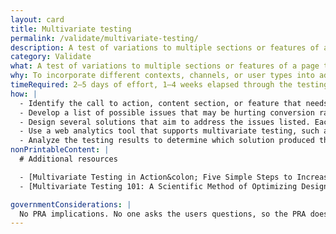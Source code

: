 ```yaml
---
layout: card
title: Multivariate testing
permalink: /validate/multivariate-testing/
description: A test of variations to multiple sections or features of a page to see which combination of variants has the greatest effect. Different from an A/B test, which tests variation to just one section or feature.
category: Validate
what: A test of variations to multiple sections or features of a page to see which combination of variants has the greatest effect. Different from an A/B test, which tests variation to just one section or feature.
why: To incorporate different contexts, channels, or user types into addressing a user need. Situating a call to action, content section, or feature set differently can help you build a more effective whole solution from a set of partial solutions.
timeRequired: 2–5 days of effort, 1–4 weeks elapsed through the testing period
how: |
  - Identify the call to action, content section, or feature that needs to be improved to increase conversion rates or user engagement.
  - Develop a list of possible issues that may be hurting conversion rates or engagement. Specify in advance what you are optimizing for (possibly through [metrics definition](/discover/metrics-definition/#metrics-definition).
  - Design several solutions that aim to address the issues listed. Each solution should attempt to address every issue by using a unique combination of variants so each solution can be compared fairly.
  - Use a web analytics tool that supports multivariate testing, such as Google Website Optimizer or Visual Website Optimizer, to set up the testing environment. Conduct the test for long enough to produce statistically significant results.
  - Analyze the testing results to determine which solution produced the best conversion or engagement rates. Review the other solutions, as well, to see if there is information worth examining in with future studies.  
nonPrintableContent: |
  # Additional resources

  - [Multivariate Testing in Action&colon; Five Simple Steps to Increase Conversion Rates. Paras Chopra.](http://www.smashingmagazine.com/2010/11/multivariate-testing-in-action-five-simple-steps-to-increase-conversion-rates/)
  - [Multivariate Testing 101: A Scientific Method of Optimizing Design. Paras Chopra.](http://www.smashingmagazine.com/2011/04/multivariate-testing-101-a-scientific-method-of-optimizing-design/)

governmentConsiderations: |
  No PRA implications. No one asks the users questions, so the PRA does not apply. See the methods for [Recruiting](/fundamentals/recruiting/#recruiting) and [Privacy](/fundamentals/privacy/#privacy) for more tips on taking input from the public.
---
```

